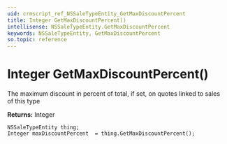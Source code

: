 ```yaml
---
uid: crmscript_ref_NSSaleTypeEntity_GetMaxDiscountPercent
title: Integer GetMaxDiscountPercent()
intellisense: NSSaleTypeEntity.GetMaxDiscountPercent
keywords: NSSaleTypeEntity, GetMaxDiscountPercent
so.topic: reference
---
```


# Integer GetMaxDiscountPercent()

The maximum discount in percent of total, if set, on quotes linked to sales of this type

**Returns:** Integer

```crmscript
NSSaleTypeEntity thing;
Integer maxDiscountPercent  = thing.GetMaxDiscountPercent();
```

